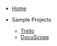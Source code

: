 - [Home](README.md)
    
- Sample Projects
    - [Trello](trello.md)
    - [DocuScope](docuscope.md)